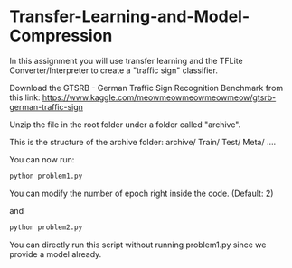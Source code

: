 # Transfer-Learning-and-Model-Compression
In this assignment you will use transfer learning and the TFLite Converter/Interpreter to create a "traffic sign" classifier.

Download the GTSRB - German Traffic Sign Recognition Benchmark from this link: https://www.kaggle.com/meowmeowmeowmeowmeow/gtsrb-german-traffic-sign

Unzip the file in the root folder under a folder called "archive".

This is the structure of the archive folder:
archive/
  Train/
  Test/
  Meta/
  ....

You can now run:

```bash
python problem1.py
```
You can modify the number of epoch right inside the code. (Default: 2)


and

```bash
python problem2.py
```
You can directly run this script without running problem1.py since we provide a model already.
